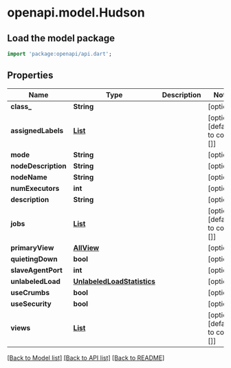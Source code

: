 # openapi.model.Hudson

## Load the model package
```dart
import 'package:openapi/api.dart';
```

## Properties
Name | Type | Description | Notes
------------ | ------------- | ------------- | -------------
**class_** | **String** |  | [optional] 
**assignedLabels** | [**List<HudsonassignedLabels>**](HudsonassignedLabels.md) |  | [optional] [default to const []]
**mode** | **String** |  | [optional] 
**nodeDescription** | **String** |  | [optional] 
**nodeName** | **String** |  | [optional] 
**numExecutors** | **int** |  | [optional] 
**description** | **String** |  | [optional] 
**jobs** | [**List<FreeStyleProject>**](FreeStyleProject.md) |  | [optional] [default to const []]
**primaryView** | [**AllView**](AllView.md) |  | [optional] 
**quietingDown** | **bool** |  | [optional] 
**slaveAgentPort** | **int** |  | [optional] 
**unlabeledLoad** | [**UnlabeledLoadStatistics**](UnlabeledLoadStatistics.md) |  | [optional] 
**useCrumbs** | **bool** |  | [optional] 
**useSecurity** | **bool** |  | [optional] 
**views** | [**List<AllView>**](AllView.md) |  | [optional] [default to const []]

[[Back to Model list]](../README.md#documentation-for-models) [[Back to API list]](../README.md#documentation-for-api-endpoints) [[Back to README]](../README.md)


